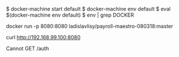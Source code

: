 $ docker-machine start default
$ docker-machine env default
$ eval $(docker-machine env default)
$ env | grep DOCKER

docker run -p 8080:8080 ladislavlisy/payroll-maestro-080318:master

curl http://192.168.99.100:8080 

Cannot GET /auth
